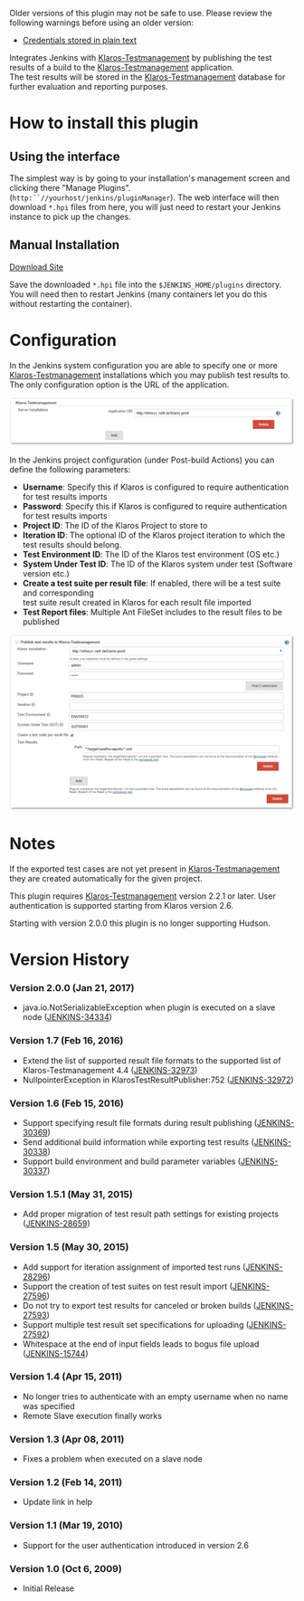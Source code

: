 Older versions of this plugin may not be safe to use. Please review the
following warnings before using an older version:

-   [Credentials stored in plain
    text](https://jenkins.io/security/advisory/2019-04-03/#SECURITY-843)

Integrates Jenkins with
[Klaros-Testmanagement](http://www.klaros-testmanagement.com/) by
publishing the test results of a build to the
[Klaros-Testmanagement](http://www.klaros-testmanagement.com/)
application.  
The test results will be stored in the
[Klaros-Testmanagement](http://www.klaros-testmanagement.com/) database
for further evaluation and reporting purposes.

# How to install this plugin

## Using the interface

The simplest way is by going to your installation's management screen
and clicking there "Manage Plugins".
(`http:``//yourhost/jenkins/pluginManager`). The web interface will then
download `*.hpi` files from here, you will just need to restart your
Jenkins instance to pick up the changes.

## Manual Installation

[Download
Site](http://updates.jenkins-ci.org/download/plugins/klaros-testmanagement/)

Save the downloaded `*.hpi` file into the `$JENKINS_HOME/plugins`
directory. You will need then to restart Jenkins (many containers let
you do this without restarting the container).

# Configuration

In the Jenkins system configuration you are able to specify one or more
[Klaros-Testmanagement](http://www.klaros-testmanagement.com/)
installations which you may publish test results to. The only
configuration option is the URL of the application.

![](docs/images/Klaros-Testmanagement-InstallationSetup.png)

In the Jenkins project configuration (under Post-build Actions) you can
define the following parameters:

-   **Username**: Specify this if Klaros is configured to require
    authentication for test results imports
-   **Password**: Specify this if Klaros is configured to require
    authentication for test results imports
-   **Project ID**: The ID of the Klaros Project to store to
-   **Iteration ID**: The optional ID of the Klaros project iteration to
    which the test results should belong.
-   **Test Environment ID**: The ID of the Klaros test environment (OS
    etc.)
-   **System Under Test ID**: The ID of the Klaros system under test
    (Software version etc.)
-   **Create a test suite per result file**: If enabled, there will be a
    test suite and corresponding  
    test suite result created in Klaros for each result file imported
-   **Test Report files**: Multiple Ant FileSet includes to the result
    files to be published

![](docs/images/Klaros-Testmanagement-ProjectSetup.png)

# Notes

If the exported test cases are not yet present in
[Klaros-Testmanagement](http://www.klaros-testmanagement.com/) they are
created automatically for the given project.

This plugin requires
[Klaros-Testmanagement](http://www.klaros-testmanagement.com/) version
2.2.1 or later. User authentication is supported starting from Klaros
version 2.6.

Starting with version 2.0.0 this plugin is no longer supporting Hudson.

# Version History

### Version 2.0.0 (Jan 21, 2017)

-   java.io.NotSerializableException when plugin is executed on a slave
    node
    ([JENKINS-34334](https://issues.jenkins-ci.org/browse/JENKINS-34334))

### Version 1.7 (Feb 16, 2016)

-   Extend the list of supported result file formats to the supported
    list of Klaros-Testmanagement 4.4
    ([JENKINS-32973](https://issues.jenkins-ci.org/browse/JENKINS-32973))
-   NullpointerException in KlarosTestResultPublisher:752
    ([JENKINS-32972](https://issues.jenkins-ci.org/browse/JENKINS-32972))

### Version 1.6 (Feb 15, 2016)

-   Support specifying result file formats during result publishing
    ([JENKINS-30369](https://issues.jenkins-ci.org/browse/JENKINS-30369))
-   Send additional build information while exporting test results
    ([JENKINS-30338](https://issues.jenkins-ci.org/browse/JENKINS-30338))
-   Support build environment and build parameter variables
    ([JENKINS-30337](https://issues.jenkins-ci.org/browse/JENKINS-30337))

### Version 1.5.1 (May 31, 2015)

-   Add proper migration of test result path settings for existing
    projects
    ([JENKINS-28659](https://issues.jenkins-ci.org/browse/JENKINS-28659))

### Version 1.5 (May 30, 2015)

-   Add support for iteration assignment of imported test runs
    ([JENKINS-28296](https://issues.jenkins-ci.org/browse/JENKINS-28296))
-   Support the creation of test suites on test result import
    ([JENKINS-27596](https://issues.jenkins-ci.org/browse/JENKINS-27596))
-   Do not try to export test results for canceled or broken builds
    ([JENKINS-27593](https://issues.jenkins-ci.org/browse/JENKINS-27593))
-   Support multiple test result set specifications for uploading
    ([JENKINS-27592](https://issues.jenkins-ci.org/browse/JENKINS-27592))
-   Whitespace at the end of input fields leads to bogus file upload
    ([JENKINS-15744](https://issues.jenkins-ci.org/browse/JENKINS-15744))

### Version 1.4 (Apr 15, 2011)

-   No longer tries to authenticate with an empty username when no name
    was specified
-   Remote Slave execution finally works

### Version 1.3 (Apr 08, 2011)

-   Fixes a problem when executed on a slave node

### Version 1.2 (Feb 14, 2011)

-   Update link in help

### Version 1.1 (Mar 19, 2010)

-   Support for the user authentication introduced in version 2.6

### Version 1.0 (Oct 6, 2009)

-   Initial Release
